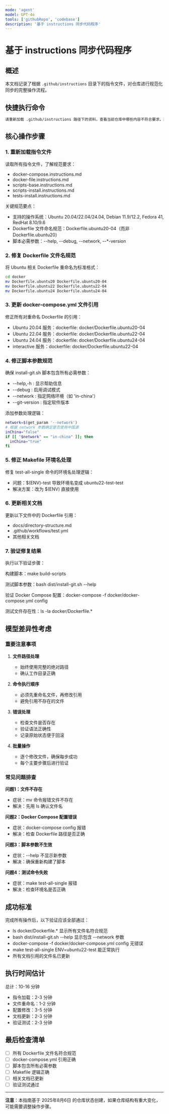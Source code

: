 ```yaml
---
mode: 'agent'
model: GPT-4o
tools: ['githubRepo', 'codebase']
description: '基于 instructions 同步代码程序'
---
```


# 基于 instructions 同步代码程序

## 概述

本文档记录了根据 `.github/instructions` 目录下的指令文件，对仓库进行规范化同步的完整操作流程。

## 快捷执行命令

```markdown
请重新加载 .github/instructions 路径下的资料，查看当前仓库中哪些内容不符合要求，并进行修改。
```

## 核心操作步骤

### 1. 重新加载指令文件

读取所有指令文件，了解规范要求：

- docker-compose.instructions.md
- docker-file.instructions.md  
- scripts-base.instructions.md
- scripts-install.instructions.md
- tests-install.instructions.md

关键规范要点：

- 支持的操作系统：Ubuntu 20.04/22.04/24.04, Debian 11.9/12.2, Fedora 41, RedHat 8.10/9.6
- Dockerfile 文件命名规范：Dockerfile.ubuntu20-04（而非 Dockerfile.ubuntu20）
- 脚本必需参数：--help, --debug, --network, --*-version

### 2. 修复 Dockerfile 文件名规范

将 Ubuntu 相关 Dockerfile 重命名为标准格式：

```bash
cd docker
mv Dockerfile.ubuntu20 Dockerfile.ubuntu20-04
mv Dockerfile.ubuntu22 Dockerfile.ubuntu22-04  
mv Dockerfile.ubuntu24 Dockerfile.ubuntu24-04
```

### 3. 更新 docker-compose.yml 文件引用

修正所有对重命名 Dockerfile 的引用：

- Ubuntu 20.04 服务：dockerfile: docker/Dockerfile.ubuntu20-04
- Ubuntu 22.04 服务：dockerfile: docker/Dockerfile.ubuntu22-04
- Ubuntu 24.04 服务：dockerfile: docker/Dockerfile.ubuntu24-04
- interactive 服务：dockerfile: docker/Dockerfile.ubuntu22-04

### 4. 修正脚本参数规范

确保 install-git.sh 脚本包含所有必需参数：

- --help,-h : 显示帮助信息
- --debug : 启用调试模式  
- --network : 指定网络环境（如 'in-china'）
- --git-version : 指定软件版本

添加参数处理逻辑：

```bash
network=$(get_param '--network')
# 根据 network 参数确定是否使用中国源
inChina="false"
if [[ "$network" == "in-china" ]]; then
  inChina="true"
fi
```

### 5. 修正 Makefile 环境名处理

修复 test-all-single 命令的环境名处理逻辑：

- 问题：$(ENV)-test 导致环境名变成 ubuntu22-test-test
- 解决方案：改为 $(ENV) 直接使用

### 6. 更新相关文档

更新以下文件中的 Dockerfile 引用：

- docs/directory-structure.md
- .github/workflows/test.yml
- 其他相关文档

### 7. 验证修复结果

执行以下验证步骤：

构建脚本：make build-scripts

测试脚本参数：bash dist/install-git.sh --help

验证 Docker Compose 配置：docker-compose -f docker/docker-compose.yml config

测试文件存在性：ls -la docker/Dockerfile.*

## 模型差异性考虑

### 重要注意事项

1. **文件路径处理**
   - 始终使用完整的绝对路径
   - 确认工作目录正确

2. **命令执行顺序**  
   - 必须先重命名文件，再修改引用
   - 避免引用不存在的文件

3. **错误处理**
   - 检查文件是否存在
   - 验证语法正确性
   - 记录原始状态便于回滚

4. **批量操作**
   - 逐个修改文件，确保每步成功
   - 每个主要步骤后进行验证

### 常见问题排查

**问题1：文件不存在**

- 症状：mv 命令报错文件不存在
- 解决：先用 ls 确认文件名

**问题2：Docker Compose 配置错误**  

- 症状：docker-compose config 报错
- 解决：检查 Dockerfile 路径是否正确

**问题3：脚本参数不生效**

- 症状：--help 不显示新参数
- 解决：确保重新构建了脚本

**问题4：测试命令失败**

- 症状：make test-all-single 报错
- 解决：检查环境名是否正确

## 成功标准

完成所有操作后，以下验证应该全部通过：

- ls docker/Dockerfile.* 显示所有文件名符合规范
- bash dist/install-git.sh --help 显示包含 --network 参数
- docker-compose -f docker/docker-compose.yml config 无错误
- make test-all-single ENV=ubuntu22-test 能正常执行
- 所有文档引用的文件名已更新

## 执行时间估计

总计：10-16 分钟

- 指令加载：2-3 分钟
- 文件重命名：1-2 分钟
- 配置修改：3-5 分钟
- 文档更新：2-3 分钟
- 验证测试：2-3 分钟

## 最后检查清单

- [ ] 所有 Dockerfile 文件名符合规范
- [ ] docker-compose.yml 引用正确
- [ ] 脚本包含所有必需参数
- [ ] Makefile 逻辑正确
- [ ] 相关文档已更新
- [ ] 验证测试通过

---

**注意**：本指南基于 2025年8月6日 的仓库状态创建，如果仓库结构有重大变化，可能需要调整操作步骤。
